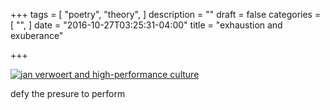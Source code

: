 +++
tags = [
  "poetry",
  "theory",
]
description = ""
draft = false
categories = [
  "",
]
date = "2016-10-27T03:25:31-04:00"
title = "exhaustion and exuberance"

+++

[![jan verwoert and high-performance culture](/img/hair-day.jpg)](/pdf/exhaustion.pdf)

defy the presure to perform
